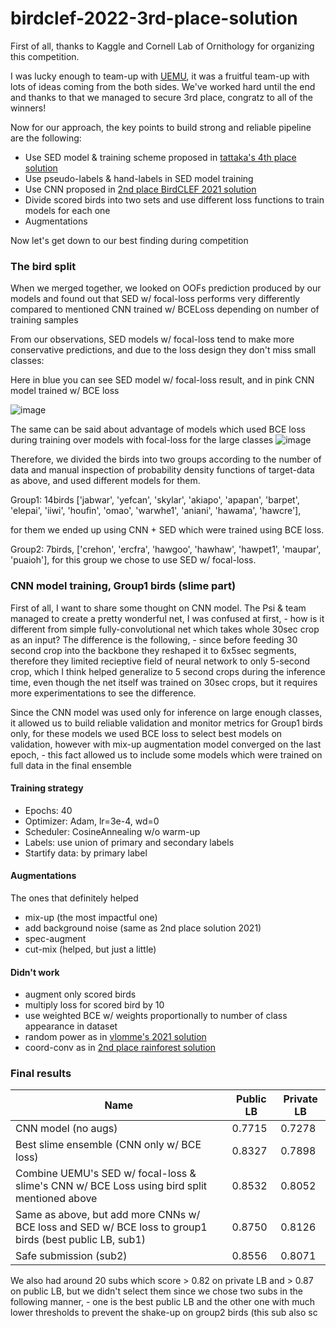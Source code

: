 # birdclef-2022-3rd-place-solution

First of all, thanks to Kaggle and Cornell Lab of Ornithology for organizing this competition.

I was lucky enough to team-up with [UEMU](https://www.kaggle.com/asaliquid1011), it was a fruitful team-up with lots of ideas coming from the both sides. 
We've worked hard until the end and thanks to that we managed to secure 3rd place, congratz to all of the winners!

Now for our approach, the key points to build strong and reliable pipeline are the following:

* Use SED model & training scheme proposed in [tattaka's 4th place solution](https://www.kaggle.com/competitions/birdclef-2021/discussion/243293)
* Use pseudo-labels & hand-labels in SED model training
* Use CNN proposed in [2nd place BirdCLEF 2021 solution](https://www.kaggle.com/competitions/birdclef-2021/discussion/243463)
* Divide scored birds into two sets and use different loss functions to train models for each one
* Augmentations

Now let's get down to our best finding during competition

### The bird split

When we merged together, we looked on OOFs prediction produced by our models and found out that SED w/ focal-loss performs very differently compared to mentioned CNN trained w/ BCELoss depending on number of training samples

From our observations, SED models w/ focal-loss tend to make more conservative predictions, and due to the loss design they don't miss small classes:

Here in blue you can see SED model w/ focal-loss result, and in pink CNN model trained w/ BCE loss
 
![image](https://user-images.githubusercontent.com/57013219/170329125-532a0640-cb54-4a81-9d8a-fadd4721d6ae.png)

The same can be said about advantage of models which used BCE loss during training over models with focal-loss for the large classes 
![image](https://user-images.githubusercontent.com/57013219/170329065-9a9d4da1-1660-46d4-b25e-9419f451f63d.png)

Therefore, we divided the birds into two groups according to the number of data and manual inspection of probability density functions of target-data as above, and used different models for them.

Group1: 14birds  ['jabwar', 'yefcan', 'skylar', 'akiapo', 'apapan', 'barpet', 'elepai', 'iiwi', 'houfin', 'omao', 'warwhe1', 'aniani', 'hawama', 'hawcre'], 

for them we ended up using CNN + SED which were trained using BCE loss.

Group2: 7birds,  ['crehon', 'ercfra', 'hawgoo', 'hawhaw', 'hawpet1', 'maupar', 'puaioh'], for this group we chose to use SED w/ focal-loss.

### CNN model training, Group1 birds (slime part)

First of all, I want to share some thought on CNN model. The Psi & team managed to create a pretty wonderful net, I was confused at first, - how is it different from simple fully-convolutional net which takes whole 30sec crop as an input? The difference is the following, - since before feeding 30 second crop into the backbone they reshaped it to 6x5sec segments, therefore they limited recieptive field of neural network to only 5-second crop, which I think helped generalize to 5 second crops during the inference time, even though the net itself was trained on 30sec crops, but it requires more experimentations to see the difference.
 
Since the CNN model was used only for inference on large enough classes, it allowed us to build reliable validation and monitor metrics for Group1 birds only, 
for these models we used BCE loss to select best models on validation, however with mix-up augmentation model converged on the last epoch, - this fact allowed us to include some models which were trained on full data in the final ensemble

#### Training strategy

* Epochs: 40
* Optimizer: Adam, lr=3e-4, wd=0
* Scheduler: CosineAnnealing w/o warm-up
* Labels: use union of primary and secondary labels
* Startify data: by primary label

#### Augmentations

The ones that definitely helped
* mix-up (the most impactful one)
* add background noise (same as 2nd place solution 2021)
* spec-augment
* cut-mix (helped, but just a little)

#### Didn't work

* augment only scored birds
* multiply loss for scored bird by 10 
* use weighted BCE w/ weights proportionally to number of class appearance in dataset
* random power as in [vlomme's 2021 solution](https://www.kaggle.com/competitions/birdclef-2021/discussion/243351)
* coord-conv as in [2nd place rainforest solution](https://www.kaggle.com/competitions/rfcx-species-audio-detection/discussion/220760)

### Final results

| Name                    | Public LB   | Private LB | 
| -----------             | ----------- | ---------- |
| CNN model (no augs)     | 0.7715      | 0.7278     |
| Best slime ensemble (CNN only w/ BCE loss)| 0.8327        | 0.7898 |
| Combine UEMU's SED w/ focal-loss & slime's CNN w/ BCE Loss using bird split mentioned above | 0.8532             | 0.8052 |
| Same as above, but add more CNNs w/ BCE loss and SED w/ BCE loss to group1 birds (best public LB, sub1) | 0.8750  | 0.8126 |
| Safe submission (sub2) | 0.8556 | 0.8071 |

We also had around 20 subs which score > 0.82 on private LB and > 0.87 on public LB, but we didn't select them since we chose two subs in the following manner, -
one is the best public LB and the other one with much lower thresholds to prevent the shake-up on group2 birds (this sub also sc
